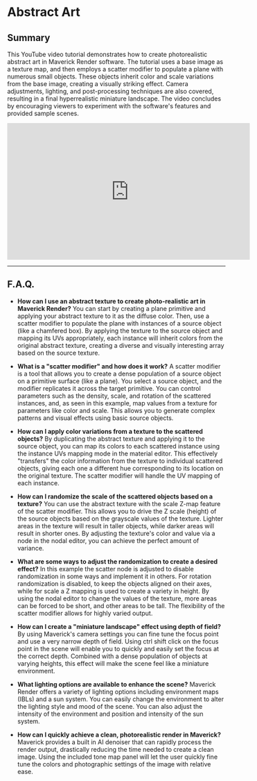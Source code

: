 # Abstract Art

## Summary

This YouTube video tutorial demonstrates how to create photorealistic abstract art in Maverick Render software. The tutorial uses a base image as a texture map, and then employs a scatter modifier to populate a plane with numerous small objects. These objects inherit color and scale variations from the base image, creating a visually striking effect. Camera adjustments, lighting, and post-processing techniques are also covered, resulting in a final hyperrealistic miniature landscape. The video concludes by encouraging viewers to experiment with the software's features and provided sample scenes.

<iframe width="560" height="315" src="https://www.youtube.com/embed/jSYhn_q53bI?si=9ZsKZLrwcu111Ef-" title="YouTube video player" frameborder="0" allow="accelerometer; autoplay; clipboard-write; encrypted-media; gyroscope; picture-in-picture; web-share" referrerpolicy="strict-origin-when-cross-origin" allowfullscreen></iframe>

---

## F.A.Q.

- **How can I use an abstract texture to create photo-realistic art in Maverick Render?**
You can start by creating a plane primitive and applying your abstract texture to it as the diffuse color. Then, use a scatter modifier to populate the plane with instances of a source object (like a chamfered box). By applying the texture to the source object and mapping its UVs appropriately, each instance will inherit colors from the original abstract texture, creating a diverse and visually interesting array based on the source texture.

- **What is a "scatter modifier" and how does it work?**
A scatter modifier is a tool that allows you to create a dense population of a source object on a primitive surface (like a plane). You select a source object, and the modifier replicates it across the target primitive. You can control parameters such as the density, scale, and rotation of the scattered instances, and, as seen in this example, map values from a texture for parameters like color and scale. This allows you to generate complex patterns and visual effects using basic source objects.

- **How can I apply color variations from a texture to the scattered objects?**
By duplicating the abstract texture and applying it to the source object, you can map its colors to each scattered instance using the instance UVs mapping mode in the material editor. This effectively "transfers" the color information from the texture to individual scattered objects, giving each one a different hue corresponding to its location on the original texture. The scatter modifier will handle the UV mapping of each instance.

- **How can I randomize the scale of the scattered objects based on a texture?**
You can use the abstract texture with the scale Z-map feature of the scatter modifier. This allows you to drive the Z scale (height) of the source objects based on the grayscale values of the texture. Lighter areas in the texture will result in taller objects, while darker areas will result in shorter ones. By adjusting the texture's color and value via a node in the nodal editor, you can achieve the perfect amount of variance.

- **What are some ways to adjust the randomization to create a desired effect?**
In this example the scatter node is adjusted to disable randomization in some ways and implement it in others. For rotation randomization is disabled, to keep the objects aligned on their axes, while for scale a Z mapping is used to create a variety in height. By using the nodal editor to change the values of the texture, more areas can be forced to be short, and other areas to be tall. The flexibility of the scatter modifier allows for highly varied output.

- **How can I create a "miniature landscape" effect using depth of field?**
By using Maverick's camera settings you can fine tune the focus point and use a very narrow depth of field. Using ctrl shift click on the focus point in the scene will enable you to quickly and easily set the focus at the correct depth. Combined with a dense population of objects at varying heights, this effect will make the scene feel like a miniature environment.

- **What lighting options are available to enhance the scene?**
Maverick Render offers a variety of lighting options including environment maps (IBLs) and a sun system. You can easily change the environment to alter the lighting style and mood of the scene. You can also adjust the intensity of the environment and position and intensity of the sun system.

- **How can I quickly achieve a clean, photorealistic render in Maverick?**
Maverick provides a built in AI denoiser that can rapidly process the render output, drastically reducing the time needed to create a clean image. Using the included tone map panel will let the user quickly fine tune the colors and photographic settings of the image with relative ease.